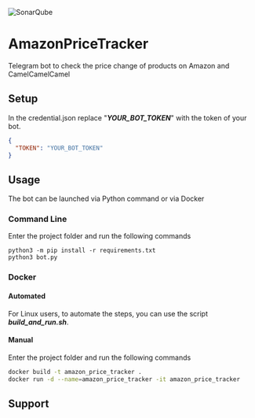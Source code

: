 ![SonarQube](https://github.com/dj-d/AmazonPriceTracker/workflows/SonarQube/badge.svg)

# AmazonPriceTracker
Telegram bot to check the price change of products on Amazon and CamelCamelCamel

## Setup
In the credential.json replace "__*YOUR_BOT_TOKEN*__" with the token of your bot.

```json
{
  "TOKEN": "YOUR_BOT_TOKEN"
}
```

## Usage
The bot can be launched via Python command or via Docker

### Command Line
Enter the project folder and run the following commands

```
python3 -m pip install -r requirements.txt
python3 bot.py
```

### Docker

#### Automated
For Linux users, to automate the steps, you can use the script __*build_and_run.sh*__.

#### Manual
Enter the project folder and run the following commands

```bash
docker build -t amazon_price_tracker .
docker run -d --name=amazon_price_tracker -it amazon_price_tracker
```

## Support

